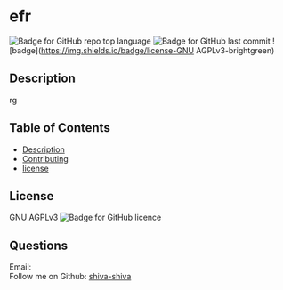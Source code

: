 
# efr

   ![Badge for GitHub repo top language](https://img.shields.io/github/languages/top/shiva-shiva/readmeGenerator?style=flat&logo=appveyor) ![Badge for GitHub last commit](https://img.shields.io/github/last-commit/shiva-shiva/readmeGenerator?style=flat&logo=appveyor)
   ![badge](https://img.shields.io/badge/license-GNU AGPLv3-brightgreen)<br />


   ## Description 
   rg

  ## Table of Contents
* [Description](#Description)
* [Contributing](#contributing )
* [license](#license)
## License
GNU AGPLv3
       ![Badge for GitHub licence](https://img.shields.io/github/license/shiva-shiva/readmeGenerator?style=flat&logo=appveyor)
      
## Questions
Email:  
Follow me on Github: [shiva-shiva](http://github.com/shiva-shiva)